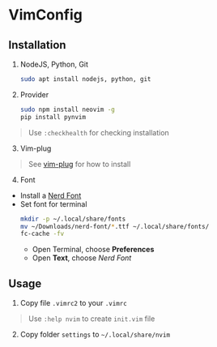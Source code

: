 # VimConfig
Installation
------------
1. NodeJS, Python, Git
   ```bash
   sudo apt install nodejs, python, git
   ```
2. Provider
   ```bash
   sudo npm install neovim -g
   pip install pynvim
   ```
> Use `:checkhealth` for checking installation
3. Vim-plug
> See [vim-plug](https://github.com/junegunn/vim-plug) for how to install
4. Font
- Install a [Nerd Font](https://www.nerdfonts.com/font-downloads)
- Set font for terminal
  ```bash
  mkdir -p ~/.local/share/fonts
  mv ~/Downloads/nerd-font/*.ttf ~/.local/share/fonts/
  fc-cache -fv
  ```
  - Open Terminal, choose **Preferences**
  - Open **Text**, choose *Nerd Font*
  
Usage
-----
1. Copy file `.vimrc2` to your `.vimrc`
> Use `:help nvim` to create `init.vim` file
2. Copy folder `settings` to `~/.local/share/nvim`




